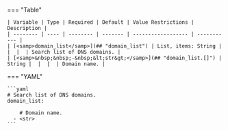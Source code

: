 <!--
  ~ Copyright (c) 2024 Arista Networks, Inc.
  ~ Use of this source code is governed by the Apache License 2.0
  ~ that can be found in the LICENSE file.
  -->
=== "Table"

    | Variable | Type | Required | Default | Value Restrictions | Description |
    | -------- | ---- | -------- | ------- | ------------------ | ----------- |
    | [<samp>domain_list</samp>](## "domain_list") | List, items: String |  |  |  | Search list of DNS domains. |
    | [<samp>&nbsp;&nbsp;-&nbsp;&lt;str&gt;</samp>](## "domain_list.[]") | String |  |  |  | Domain name. |

=== "YAML"

    ```yaml
    # Search list of DNS domains.
    domain_list:

        # Domain name.
      - <str>
    ```
